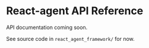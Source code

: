 # React-agent API Reference

API documentation coming soon.

See source code in `react_agent_framework/` for now.
